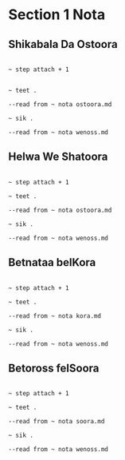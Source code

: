 # Section 1 Nota

## Shikabala Da Ostoora

```scenario oscilla

~ step attach + 1

```

```scenario oscilla

~ teet .

--read from ~ nota ostoora.md

~ sik .

--read from ~ nota wenoss.md

```

## Helwa We Shatoora

```scenario oscilla

~ step attach + 1

~ teet .

--read from ~ nota ostoora.md

~ sik .

--read from ~ nota wenoss.md

```

## Betnataa belKora

```scenario oscilla

~ step attach + 1

~ teet .

--read from ~ nota kora.md

~ sik .

--read from ~ nota wenoss.md

```

## Betoross felSoora

```scenario oscilla

~ step attach + 1

~ teet .

--read from ~ nota soora.md

~ sik .

--read from ~ nota wenoss.md

```
